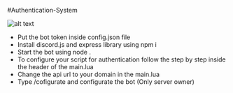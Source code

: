 #Authentication-System

![alt text](https://streamable.com/2cid2a)

* Put the bot token inside config.json file
* Install discord.js and express library using npm i
* Start the bot using node .
* To configure your script for authentication follow the step by step inside the header of the main.lua
* Change the api url to your domain in the main.lua
* Type /cofigurate and configurate the bot (Only server owner)
